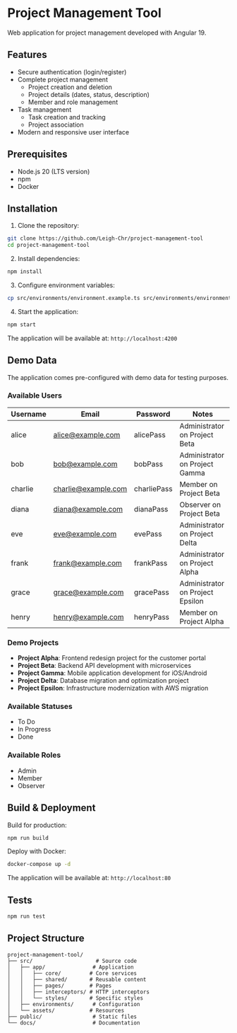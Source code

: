 # Project Management Tool

Web application for project management developed with Angular 19.

## Features

- Secure authentication (login/register)
- Complete project management
  - Project creation and deletion
  - Project details (dates, status, description)
  - Member and role management
- Task management
  - Task creation and tracking
  - Project association
- Modern and responsive user interface

## Prerequisites

- Node.js 20 (LTS version)
- npm
- Docker

## Installation

1. Clone the repository:
```bash
git clone https://github.com/Leigh-Chr/project-management-tool
cd project-management-tool
```

2. Install dependencies:
```bash
npm install
```

3. Configure environment variables:
```bash
cp src/environments/environment.example.ts src/environments/environment.ts
```

4. Start the application:
```bash
npm start
```

The application will be available at: `http://localhost:4200`

## Demo Data

The application comes pre-configured with demo data for testing purposes.

### Available Users

| Username | Email                 | Password   | Notes                     |
|----------|----------------------|------------|---------------------------|
| alice    | alice@example.com    | alicePass  | Administrator on Project Beta |
| bob      | bob@example.com      | bobPass    | Administrator on Project Gamma |
| charlie  | charlie@example.com  | charliePass| Member on Project Beta    |
| diana    | diana@example.com    | dianaPass  | Observer on Project Beta  |
| eve      | eve@example.com      | evePass    | Administrator on Project Delta |
| frank    | frank@example.com    | frankPass  | Administrator on Project Alpha |
| grace    | grace@example.com    | gracePass  | Administrator on Project Epsilon |
| henry    | henry@example.com    | henryPass  | Member on Project Alpha   |

### Demo Projects

- **Project Alpha**: Frontend redesign project for the customer portal
- **Project Beta**: Backend API development with microservices
- **Project Gamma**: Mobile application development for iOS/Android
- **Project Delta**: Database migration and optimization project
- **Project Epsilon**: Infrastructure modernization with AWS migration

### Available Statuses

- To Do
- In Progress
- Done

### Available Roles

- Admin
- Member
- Observer

## Build & Deployment

Build for production:
```bash
npm run build
```

Deploy with Docker:
```bash
docker-compose up -d
```

The application will be available at: `http://localhost:80`

## Tests

```bash
npm run test
```

## Project Structure

```
project-management-tool/
├── src/                    # Source code
│   ├── app/               # Application
│   │   ├── core/         # Core services
│   │   ├── shared/       # Reusable content
│   │   ├── pages/        # Pages
│   │   ├── interceptors/ # HTTP interceptors
│   │   └── styles/       # Specific styles
│   ├── environments/      # Configuration
│   └── assets/           # Resources
├── public/                # Static files
└── docs/                  # Documentation
```

